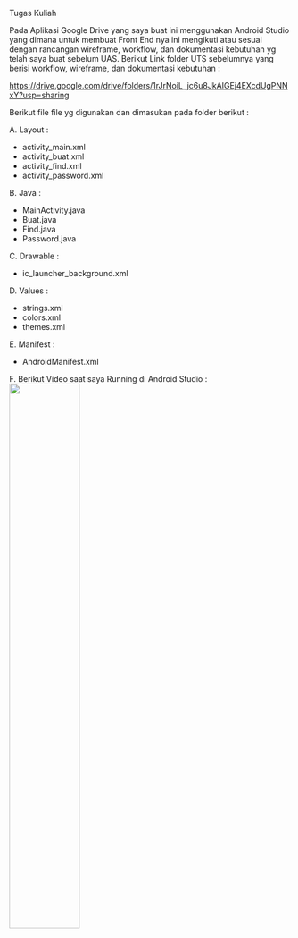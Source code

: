 Tugas Kuliah

Pada Aplikasi Google Drive yang saya buat ini menggunakan Android Studio yang dimana untuk membuat Front End nya ini mengikuti atau sesuai dengan rancangan wireframe, workflow, dan dokumentasi kebutuhan yg telah saya buat sebelum UAS. Berikut Link folder UTS sebelumnya yang berisi workflow, wireframe, dan dokumentasi kebutuhan :

https://drive.google.com/drive/folders/1rJrNoiL_jc6u8JkAIGEj4EXcdUgPNNxY?usp=sharing

Berikut file file yg digunakan dan dimasukan pada folder berikut :

A. Layout :

- activity_main.xml
- activity_buat.xml
- activity_find.xml
- activity_password.xml

B. Java :

- MainActivity.java
- Buat.java
- Find.java
- Password.java

C. Drawable :

- ic_launcher_background.xml

D. Values :

- strings.xml
- colors.xml
- themes.xml

E. Manifest :

- AndroidManifest.xml

F. Berikut Video saat saya Running di Android Studio :
[<img src="https://img.youtube.com/vi/5NjklYBNYdY/maxresdefault.jpg" width="50%">](https://youtu.be/5NjklYBNYdY)

